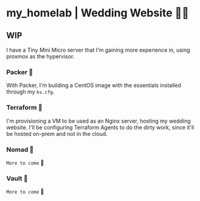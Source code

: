 # my_homelab | Wedding Website 💍🍾

## WIP

I have a Tiny Mini Micro server that I'm gaining more experience in, using proxmox as the hypervisor. 

### Packer 💙

With Packer, I'm building a CentOS image with the essentials installed through my `ks.cfg`. 

### Terraform 💜

I'm provisioning a VM to be used as an Nginx server, hosting my wedding website. I'll be configuring Terraform Agents to do the dirty work, since it'll be hosted on-prem and not in the cloud.

### Nomad 💚

`More to come` 🥲

### Vault 💛

`More to come` 🥲
